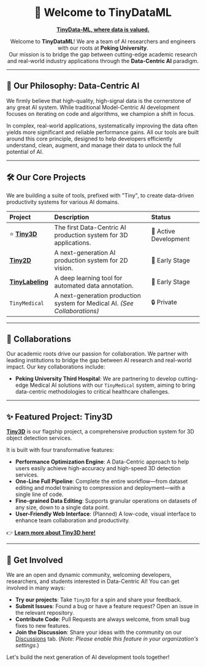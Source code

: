 <h1 align="center">
  👋 Welcome to TinyDataML
</h1>

<p align="center">
  <strong><a href="https://github.com/TinyDataML">TinyData-ML, where data is valued.</a></strong>
</p>

<p align="center">
  Welcome to <strong>TinyDataML</strong>! We are a team of AI researchers and engineers with our roots at <strong>Peking University</strong>. 
  <br /> 
  Our mission is to bridge the gap between cutting-edge academic research and real-world industry applications through the <strong>Data-Centric AI</strong> paradigm.
</p>

---

## 🚀 Our Philosophy: Data-Centric AI

We firmly believe that high-quality, high-signal data is the cornerstone of any great AI system. While traditional Model-Centric AI development focuses on iterating on code and algorithms, we champion a shift in focus.

In complex, real-world applications, systematically improving the data often yields more significant and reliable performance gains. All our tools are built around this core principle, designed to help developers efficiently understand, clean, augment, and manage their data to unlock the full potential of AI.

---

## 🛠️ Our Core Projects

We are building a suite of tools, prefixed with "Tiny", to create data-driven productivity systems for various AI domains.

| Project         | Description                                                               | Status                |
| :-------------- | :------------------------------------------------------------------------ | :-------------------- |
| ⭐️ **[Tiny3D](https://github.com/TinyDataML/Tiny3D)** | The first Data-Centric AI production system for 3D applications.          | 🚀 Active Development |
| **[Tiny2D](https://github.com/TinyDataML/Tiny2D)** | A next-generation AI production system for 2D vision.                     | 🌱 Early Stage        |
| **[TinyLabeling](https://github.com/TinyDataML/TinyLabeling)** | A deep learning tool for automated data annotation.                       | 🌱 Early Stage        |
| `TinyMedical`   | A next-generation production system for Medical AI. *(See Collaborations)* | 🔒 Private             |

---

## 🤝 Collaborations

Our academic roots drive our passion for collaboration. We partner with leading institutions to bridge the gap between AI research and real-world impact. Our key collaborations include:

* **Peking University Third Hospital**: We are partnering to develop cutting-edge Medical AI solutions with our `TinyMedical` system, aiming to bring data-centric methodologies to critical healthcare challenges.

---

## ✨ Featured Project: Tiny3D

**[Tiny3D](https://github.com/TinyDataML/Tiny3D)** is our flagship project, a comprehensive production system for 3D object detection services.

It is built with four transformative features:

* **Performance Optimization Engine**: A Data-Centric approach to help users easily achieve high-accuracy and high-speed 3D detection services.
* **One-Line Full Pipeline**: Complete the entire workflow—from dataset editing and model training to compression and deployment—with a single line of code.
* **Fine-grained Data Editing**: Supports granular operations on datasets of any size, down to a single data point.
* **User-Friendly Web Interface**: (Planned) A low-code, visual interface to enhance team collaboration and productivity.

👉 **[Learn more about Tiny3D here!](https://github.com/TinyDataML/Tiny3D)**

---

## 💬 Get Involved

We are an open and dynamic community, welcoming developers, researchers, and students interested in Data-Centric AI! You can get involved in many ways:

* **Try our projects**: Take `Tiny3D` for a spin and share your feedback.
* **Submit Issues**: Found a bug or have a feature request? Open an issue in the relevant repository.
* **Contribute Code**: Pull Requests are always welcome, from small bug fixes to new features.
* **Join the Discussion**: Share your ideas with the community on our [Discussions](https://github.com/orgs/TinyDataML/discussions) tab. (*Note: Please enable this feature in your organization's settings.*)

Let's build the next generation of AI development tools together!

